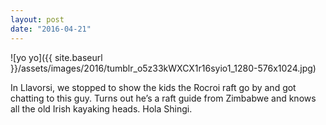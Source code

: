 ```yaml
---
layout: post
date: "2016-04-21"
---
```


![yo yo]({{ site.baseurl }}/assets/images/2016/tumblr_o5z33kWXCX1r16syio1_1280-576x1024.jpg)

In Llavorsi, we stopped to show the kids the Rocroi raft go by and got chatting to this guy. Turns out he’s a raft guide from Zimbabwe and knows all the old Irish kayaking heads. Hola Shingi.

